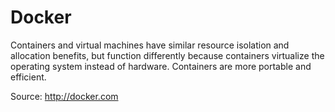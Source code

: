 # Docker



Containers and virtual machines have similar resource isolation and allocation benefits, but function differently because containers virtualize the operating system instead of hardware. Containers are more portable and efficient.


Source: http://docker.com

